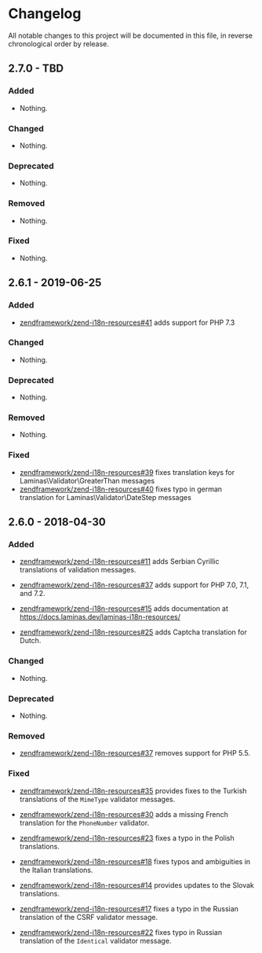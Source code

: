 # Changelog

All notable changes to this project will be documented in this file, in reverse chronological order by release.

## 2.7.0 - TBD

### Added

- Nothing.

### Changed

- Nothing.

### Deprecated

- Nothing.

### Removed

- Nothing.

### Fixed

- Nothing.

## 2.6.1 - 2019-06-25

### Added

- [zendframework/zend-i18n-resources#41](https://github.com/zendframework/zend-i18n-resources/pull/41) adds support for PHP 7.3

### Changed

- Nothing.

### Deprecated

- Nothing.

### Removed

- Nothing.

### Fixed

- [zendframework/zend-i18n-resources#39](https://github.com/zendframework/zend-i18n-resources/pull/39) fixes translation
  keys for Laminas\Validator\GreaterThan messages
- [zendframework/zend-i18n-resources#40](https://github.com/zendframework/zend-i18n-resources/pull/40) fixes typo in
  german translation for Laminas\Validator\DateStep messages

## 2.6.0 - 2018-04-30

### Added

- [zendframework/zend-i18n-resources#11](https://github.com/zendframework/zend-i18n-resources/pull/11) adds Serbian Cyrillic translations of validation messages.

- [zendframework/zend-i18n-resources#37](https://github.com/zendframework/zend-i18n-resources/pull/37) adds support for PHP 7.0, 7.1, and 7.2.

- [zendframework/zend-i18n-resources#15](https://github.com/zendframework/zend-i18n-resources/pull/15) adds documentation at https://docs.laminas.dev/laminas-i18n-resources/

- [zendframework/zend-i18n-resources#25](https://github.com/zendframework/zend-i18n-resources/pull/25) adds Captcha translation for Dutch.

### Changed

- Nothing.

### Deprecated

- Nothing.

### Removed

- [zendframework/zend-i18n-resources#37](https://github.com/zendframework/zend-i18n-resources/pull/37) removes support for PHP 5.5.

### Fixed

- [zendframework/zend-i18n-resources#35](https://github.com/zendframework/zend-i18n-resources/pull/35) provides fixes to the Turkish translations of the `MimeType` validator messages.

- [zendframework/zend-i18n-resources#30](https://github.com/zendframework/zend-i18n-resources/pull/30) adds a missing French translation for the `PhoneNumber` validator.

- [zendframework/zend-i18n-resources#23](https://github.com/zendframework/zend-i18n-resources/pull/23) fixes a typo in the Polish translations.

- [zendframework/zend-i18n-resources#18](https://github.com/zendframework/zend-i18n-resources/pull/18) fixes typos and ambiguities in the Italian translations.

- [zendframework/zend-i18n-resources#14](https://github.com/zendframework/zend-i18n-resources/pull/14) provides updates to the Slovak translations.

- [zendframework/zend-i18n-resources#17](https://github.com/zendframework/zend-i18n-resources/pull/17) fixes a typo in the Russian translation of the CSRF validator message.

- [zendframework/zend-i18n-resources#22](https://github.com/zendframework/zend-i18n-resources/pull/22) fixes typo in Russian translation of the `Identical` validator message.
